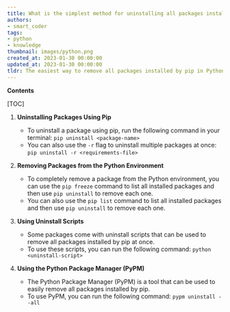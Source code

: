 ```yaml
---
title: What is the simplest method for uninstalling all packages installed by pip?
authors:
- smart_coder
tags:
- python
- knowledge
thumbnail: images/python.png
created_at: 2023-01-30 00:00:00
updated_at: 2023-01-30 00:00:00
tldr: The easiest way to remove all packages installed by pip in Python is to run the command `pip freeze | xargs pip uninstall -y`.
---
```


**Contents**

[TOC]

1. **Uninstalling Packages Using Pip**
   - To uninstall a package using pip, run the following command in your terminal:
     `pip uninstall <package-name>`
   - You can also use the `-r` flag to uninstall multiple packages at once:
     `pip uninstall -r <requirements-file>`

2. **Removing Packages from the Python Environment**
   - To completely remove a package from the Python environment, you can use the `pip freeze` command to list all installed packages and then use `pip uninstall` to remove each one.
   - You can also use the `pip list` command to list all installed packages and then use `pip uninstall` to remove each one.

3. **Using Uninstall Scripts**
   - Some packages come with uninstall scripts that can be used to remove all packages installed by pip at once.
   - To use these scripts, you can run the following command:
     `python <uninstall-script>`

4. **Using the Python Package Manager (PyPM)**
   - The Python Package Manager (PyPM) is a tool that can be used to easily remove all packages installed by pip.
   - To use PyPM, you can run the following command:
     `pypm uninstall --all`
